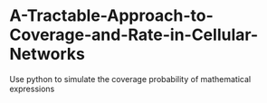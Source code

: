 # A-Tractable-Approach-to-Coverage-and-Rate-in-Cellular-Networks
Use python to simulate the coverage probability of mathematical expressions